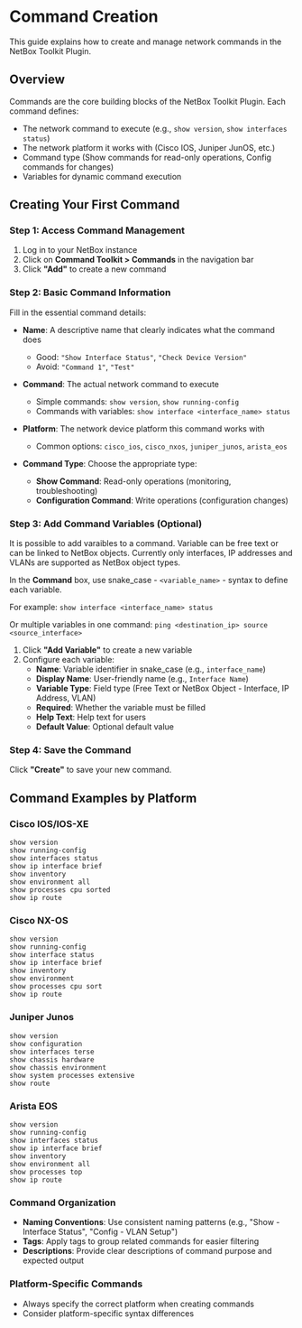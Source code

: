 # Command Creation

This guide explains how to create and manage network commands in the NetBox Toolkit Plugin.

## Overview

Commands are the core building blocks of the NetBox Toolkit Plugin. Each command defines:

- The network command to execute (e.g., `show version`, `show interfaces status`)
- The network platform it works with (Cisco IOS, Juniper JunOS, etc.)
- Command type (Show commands for read-only operations, Config commands for changes)
- Variables for dynamic command execution

## Creating Your First Command

### Step 1: Access Command Management
1. Log in to your NetBox instance
2. Click on **Command Toolkit > Commands** in the navigation bar
3. Click **"Add"** to create a new command

### Step 2: Basic Command Information
Fill in the essential command details:

- **Name**: A descriptive name that clearly indicates what the command does
    - Good: `"Show Interface Status"`, `"Check Device Version"`
    - Avoid: `"Command 1"`, `"Test"`

- **Command**: The actual network command to execute
    - Simple commands: `show version`, `show running-config`
    - Commands with variables: `show interface <interface_name> status`

- **Platform**: The network device platform this command works with
    - Common options: `cisco_ios`, `cisco_nxos`, `juniper_junos`, `arista_eos`

- **Command Type**: Choose the appropriate type:
    - **Show Command**: Read-only operations (monitoring, troubleshooting)
    - **Configuration Command**: Write operations (configuration changes)

### Step 3: Add Command Variables (Optional)
 It is possible to add varaibles to a command. Variable can be free text or can be linked to NetBox objects. Currently only interfaces, IP addresses and VLANs are supported as NetBox object types.

In the **Command** box, use snake_case - `<variable_name>` - syntax to define each variable.

For example:
```show interface <interface_name> status```

Or multiple variables in one command:
```ping <destination_ip> source <source_interface>```

1. Click **"Add Variable"** to create a new variable
2. Configure each variable:
    - **Name**: Variable identifier in snake_case (e.g., `interface_name`)
    - **Display Name**: User-friendly name (e.g., `Interface Name`)
    - **Variable Type**: Field type (Free Text or NetBox Object - Interface, IP Address, VLAN)
    - **Required**: Whether the variable must be filled
    - **Help Text**: Help text for users
    - **Default Value**: Optional default value

### Step 4: Save the Command
Click **"Create"** to save your new command.

## Command Examples by Platform

### Cisco IOS/IOS-XE
```
show version
show running-config
show interfaces status
show ip interface brief
show inventory
show environment all
show processes cpu sorted
show ip route
```

### Cisco NX-OS
```
show version
show running-config
show interface status
show ip interface brief
show inventory
show environment
show processes cpu sort
show ip route
```

### Juniper Junos
```
show version
show configuration
show interfaces terse
show chassis hardware
show chassis environment
show system processes extensive
show route
```

### Arista EOS
```
show version
show running-config
show interfaces status
show ip interface brief
show inventory
show environment all
show processes top
show ip route
```

### Command Organization
- **Naming Conventions**: Use consistent naming patterns (e.g., "Show - Interface Status", "Config - VLAN Setup")
- **Tags**: Apply tags to group related commands for easier filtering
- **Descriptions**: Provide clear descriptions of command purpose and expected output

### Platform-Specific Commands
- Always specify the correct platform when creating commands
- Consider platform-specific syntax differences
